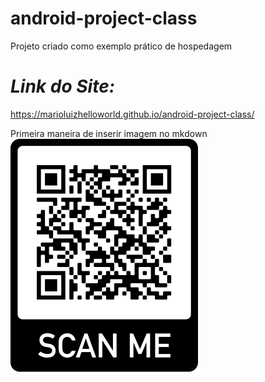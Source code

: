 # android-project-class
Projeto criado como exemplo prático de hospedagem

# *Link do Site:*

https://marioluizhelloworld.github.io/android-project-class/

Primeira maneira de inserir imagem no mkdown
<img src="qrcode-site-android.png" alt="qr" width="300px">